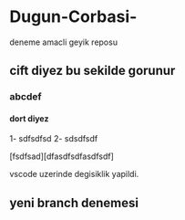 # Dugun-Corbasi-
deneme amacli geyik reposu
## cift diyez bu sekilde gorunur
### abcdef
#### dort diyez 
1- sdfsdfsd
2- sdsdfsdf

[fsdfsad][dfasdfsdfasdfsdf]

vscode uzerinde degisiklik yapildi.
 ## yeni branch denemesi
